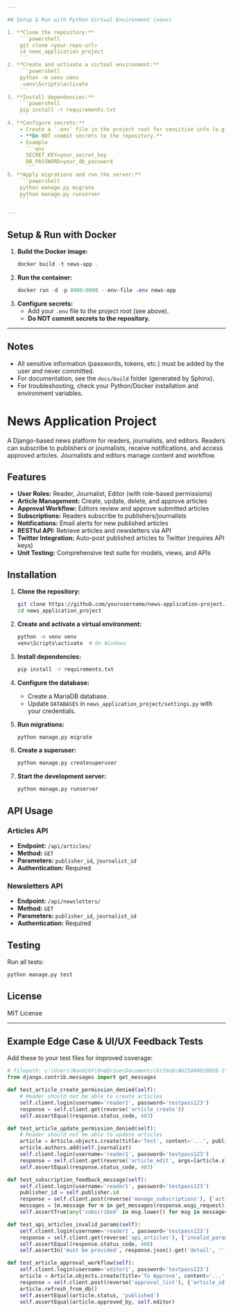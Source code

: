 ```yaml
---

## Setup & Run with Python Virtual Environment (venv)

1. **Clone the repository:**
    ```powershell
    git clone <your-repo-url>
    cd news_application_project
    ```
2. **Create and activate a virtual environment:**
    ```powershell
    python -m venv venv
    .venv\Scripts\activate
    ```
3. **Install dependencies:**
    ```powershell
    pip install -r requirements.txt
    ```
4. **Configure secrets:**
    - Create a `.env` file in the project root for sensitive info (e.g., passwords, tokens).
    - **Do NOT commit secrets to the repository.**
    - Example
      ```env
      SECRET_KEY=your_secret_key
      DB_PASSWORD=your_db_password
      ```
5. **Apply migrations and run the server:**
    ```powershell
    python manage.py migrate
    python manage.py runserver
    ```

---
```


## Setup & Run with Docker

1. **Build the Docker image:**
    ```powershell
    docker build -t news-app .
    ```
2. **Run the container:**
    ```powershell
    docker run -d -p 8000:8000 --env-file .env news-app
    ```
3. **Configure secrets:**
    - Add your `.env` file to the project root (see above).
    - **Do NOT commit secrets to the repository.**

---

## Notes
- All sensitive information (passwords, tokens, etc.) must be added by the user and never committed.
- For documentation, see the `docs/build` folder (generated by Sphinx).
- For troubleshooting, check your Python/Docker installation and environment variables.
# News Application Project

A Django-based news platform for readers, journalists, and editors. Readers can subscribe to publishers or journalists, receive notifications, and access approved articles. Journalists and editors manage content and workflow.

## Features

- **User Roles:** Reader, Journalist, Editor (with role-based permissions)
- **Article Management:** Create, update, delete, and approve articles
- **Approval Workflow:** Editors review and approve submitted articles
- **Subscriptions:** Readers subscribe to publishers/journalists
- **Notifications:** Email alerts for new published articles
- **RESTful API:** Retrieve articles and newsletters via API
- **Twitter Integration:** Auto-post published articles to Twitter (requires API keys)
- **Unit Testing:** Comprehensive test suite for models, views, and APIs

## Installation

1. **Clone the repository:**
    ```bash
    git clone https://github.com/yourusername/news-application-project.git
    cd news_application_project
    ```

2. **Create and activate a virtual environment:**
    ```bash
    python -m venv venv
    venv\Scripts\activate  # On Windows
    ```

3. **Install dependencies:**
    ```bash
    pip install -r requirements.txt
    ```

4. **Configure the database:**
    - Create a MariaDB database.
    - Update `DATABASES` in `news_application_project/settings.py` with your credentials.

5. **Run migrations:**
    ```bash
    python manage.py migrate
    ```

6. **Create a superuser:**
    ```bash
    python manage.py createsuperuser
    ```

7. **Start the development server:**
    ```bash
    python manage.py runserver
    ```

## API Usage

### Articles API

- **Endpoint:** `/api/articles/`
- **Method:** `GET`
- **Parameters:** `publisher_id`, `journalist_id`
- **Authentication:** Required

### Newsletters API

- **Endpoint:** `/api/newsletters/`
- **Method:** `GET`
- **Parameters:** `publisher_id`, `journalist_id`
- **Authentication:** Required

## Testing

Run all tests:
```bash
python manage.py test
```

## License

MIT License

---

## Example Edge Case & UI/UX Feedback Tests

Add these to your test files for improved coverage:

````python
# filepath: c:\Users\NandiGY\OneDrive\Documents\GitHub\NG25040018026-1\Level 2 - Software Engineering\M06T08 – Capstone Project – News Application\news_application_project\news_app\tests\test_views.py
from django.contrib.messages import get_messages

def test_article_create_permission_denied(self):
    # Reader should not be able to create articles
    self.client.login(username='reader1', password='testpass123')
    response = self.client.get(reverse('article_create'))
    self.assertEqual(response.status_code, 403)

def test_article_update_permission_denied(self):
    # Reader should not be able to update articles
    article = Article.objects.create(title='Test', content='...', publisher=self.publisher, status='draft')
    article.authors.add(self.journalist)
    self.client.login(username='reader1', password='testpass123')
    response = self.client.get(reverse('article_edit', args=[article.slug]))
    self.assertEqual(response.status_code, 403)

def test_subscription_feedback_message(self):
    self.client.login(username='reader1', password='testpass123')
    publisher_id = self.publisher.id
    response = self.client.post(reverse('manage_subscriptions'), {'action': 'subscribe', 'publisher_id': publisher_id})
    messages = [m.message for m in get_messages(response.wsgi_request)]
    self.assertTrue(any('subscribed' in msg.lower() for msg in messages))

def test_api_articles_invalid_params(self):
    self.client.login(username='reader1', password='testpass123')
    response = self.client.get(reverse('api_articles'), {'invalid_param': 123})
    self.assertEqual(response.status_code, 400)
    self.assertIn('must be provided', response.json().get('detail', ''))

def test_article_approval_workflow(self):
    self.client.login(username='editor1', password='testpass123')
    article = Article.objects.create(title='To Approve', content='...', publisher=self.publisher, status='submitted')
    response = self.client.post(reverse('approval_list'), {'article_id': article.id, 'action': 'approve'})
    article.refresh_from_db()
    self.assertEqual(article.status, 'published')
    self.assertEqual(article.approved_by, self.editor)
